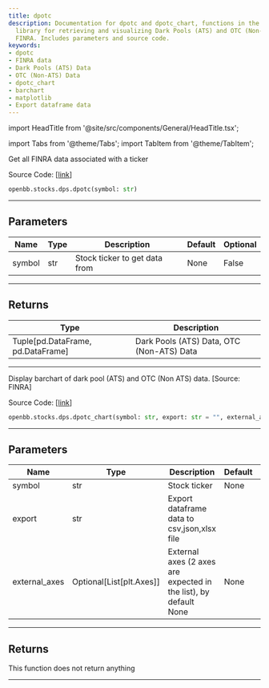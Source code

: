 ```yaml
---
title: dpotc
description: Documentation for dpotc and dpotc_chart, functions in the OpenBB Finance
  library for retrieving and visualizing Dark Pools (ATS) and OTC (Non-ATS) data from
  FINRA. Includes parameters and source code.
keywords:
- dpotc
- FINRA data
- Dark Pools (ATS) Data
- OTC (Non-ATS) Data
- dpotc_chart
- barchart
- matplotlib
- Export dataframe data
---
```


import HeadTitle from '@site/src/components/General/HeadTitle.tsx';

<HeadTitle title="stocks.dps.dpotc - Reference | OpenBB SDK Docs" />

import Tabs from '@theme/Tabs';
import TabItem from '@theme/TabItem';

<Tabs>
<TabItem value="model" label="Model" default>

Get all FINRA data associated with a ticker

Source Code: [[link](https://github.com/OpenBB-finance/OpenBB/tree/main/openbb_terminal/stocks/dark_pool_shorts/finra_model.py#L293)]

```python
openbb.stocks.dps.dpotc(symbol: str)
```

---

## Parameters

| Name | Type | Description | Default | Optional |
| ---- | ---- | ----------- | ------- | -------- |
| symbol | str | Stock ticker to get data from | None | False |


---

## Returns

| Type | Description |
| ---- | ----------- |
| Tuple[pd.DataFrame, pd.DataFrame] | Dark Pools (ATS) Data, OTC (Non-ATS) Data |
---

</TabItem>
<TabItem value="view" label="Chart">

Display barchart of dark pool (ATS) and OTC (Non ATS) data. [Source: FINRA]

Source Code: [[link](https://github.com/OpenBB-finance/OpenBB/tree/main/openbb_terminal/stocks/dark_pool_shorts/finra_view.py#L27)]

```python
openbb.stocks.dps.dpotc_chart(symbol: str, export: str = "", external_axes: Optional[List[matplotlib.axes._axes.Axes]] = None)
```

---

## Parameters

| Name | Type | Description | Default | Optional |
| ---- | ---- | ----------- | ------- | -------- |
| symbol | str | Stock ticker | None | False |
| export | str | Export dataframe data to csv,json,xlsx file |  | True |
| external_axes | Optional[List[plt.Axes]] | External axes (2 axes are expected in the list), by default None | None | True |


---

## Returns

This function does not return anything

---

</TabItem>
</Tabs>
